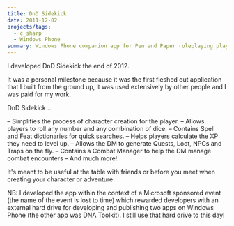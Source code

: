 ```yaml
---
title: DnD Sidekick
date: 2011-12-02
projects/tags:
  - c_sharp
  - Windows Phone
summary: Windows Phone companion app for Pen and Paper roleplaying players.
---
```


I developed DnD Sidekick the end of 2012.

It was a personal milestone because it was the first fleshed out application that I built from the ground up, it was used extensively by other people and I was paid for my work.

DnD Sidekick ...

– Simplifies the process of character creation for the player. – Allows players to roll any number and any combination of dice. – Contains Spell and Feat dictionaries for quick searches. – Helps players calculate the XP they need to level up. – Allows the DM to generate Quests, Loot, NPCs and Traps on the fly. – Contains a Combat Manager to help the DM manage combat encounters – And much more!

It's meant to be useful at the table with friends or before you meet when creating your character or adventure.

NB: I developed the app within the context of a Microsoft sponsored event (the name of the event is lost to time) which rewarded developers with an external hard drive for developing and publishing two apps on Windows Phone (the other app was DNA Toolkit). I still use that hard drive to this day!
